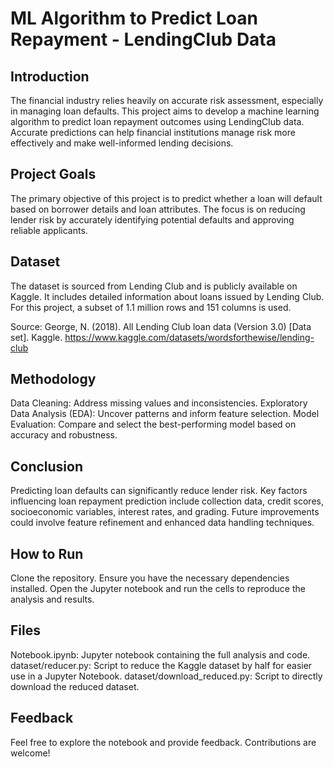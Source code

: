 # ML Algorithm to Predict Loan Repayment - LendingClub Data

## Introduction

The financial industry relies heavily on accurate risk assessment, especially in managing loan defaults. This project aims to develop a machine learning algorithm to predict loan repayment outcomes using LendingClub data. Accurate predictions can help financial institutions manage risk more effectively and make well-informed lending decisions.

## Project Goals

The primary objective of this project is to predict whether a loan will default based on borrower details and loan attributes. The focus is on reducing lender risk by accurately identifying potential defaults and approving reliable applicants.

## Dataset

The dataset is sourced from Lending Club and is publicly available on Kaggle. It includes detailed information about loans issued by Lending Club. For this project, a subset of 1.1 million rows and 151 columns is used.

Source:
George, N. (2018). All Lending Club loan data (Version 3.0) [Data set]. Kaggle. https://www.kaggle.com/datasets/wordsforthewise/lending-club

## Methodology

Data Cleaning: Address missing values and inconsistencies.
Exploratory Data Analysis (EDA): Uncover patterns and inform feature selection.
Model Evaluation: Compare and select the best-performing model based on accuracy and robustness.

## Conclusion

Predicting loan defaults can significantly reduce lender risk. Key factors influencing loan repayment prediction include collection data, credit scores, socioeconomic variables, interest rates, and grading. Future improvements could involve feature refinement and enhanced data handling techniques.

## How to Run

Clone the repository.
Ensure you have the necessary dependencies installed.
Open the Jupyter notebook and run the cells to reproduce the analysis and results.

## Files

Notebook.ipynb: Jupyter notebook containing the full analysis and code.
dataset/reducer.py: Script to reduce the Kaggle dataset by half for easier use in a Jupyter Notebook.
dataset/download_reduced.py: Script to directly download the reduced dataset.

## Feedback

Feel free to explore the notebook and provide feedback. Contributions are welcome!
